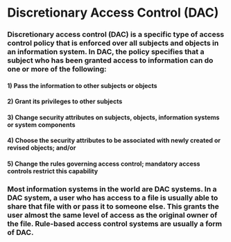 # Discretionary Access Control (DAC)

### Discretionary access control (DAC) is a specific type of access control policy that is enforced over all subjects and objects in an information system. In DAC, the policy specifies that a subject who has been granted access to information can do one or more of the following:

#### 1) Pass the information to other subjects or objects

#### 2) Grant its privileges to other subjects

#### 3) Change security attributes on subjects, objects, information systems or system components 

#### 4) Choose the security attributes to be associated with newly created or revised objects; and/or 

#### 5) Change the rules governing access control; mandatory access controls restrict this capability 

### Most information systems in the world are DAC systems. In a DAC system, a user who has access to a file is usually able to share that file with or pass it to someone else. This grants the user almost the same level of access as the original owner of the file. Rule-based access control systems are usually a form of DAC. 


